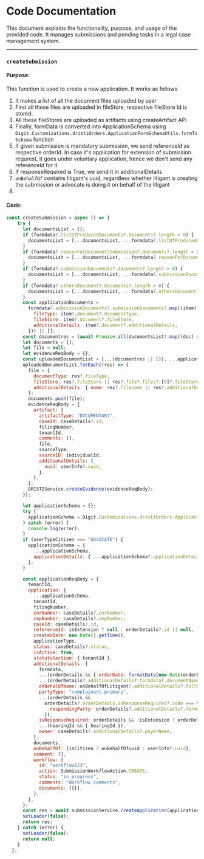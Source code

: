 # Code Documentation

This document explains the functionality, purpose, and usage of the provided code. It manages submissions and pending tasks in a legal case management system.

---

### `createSubmission`

#### Purpose:
This function is used to create a new application. It works as follows
1. It makes a list of all the document files uploaded by user
2. First all these files are uploaded in fileStore, respective fileStore Id is stored.
3. All these fileStores are uploaded as artifacts using createArtifact API
4. Finally, formData is converted into ApplicationSchema using `Digit.Customizations.dristiOrders.ApplicationFormSchemaUtils.formToSchema` function
5. If given submission is mandatory submission, we send referenceId as respective orderId. In case it's application for extension of submission requrest, it goes under voluntary application, hence we don't send any referenceId for it
6. If responseRequired is True, we send it in additionalDetails
7. `onBehalfOf` contains litigant's uuid, regardless whether litigant is creating the submission or advocate is doing it on behalf of the litigant
8. 

#### Code:

```javascript
const createSubmission = async () => {
    try {
      let documentsList = [];
      if (formdata?.listOfProducedDocuments?.documents?.length > 0) {
        documentsList = [...documentsList, ...formdata?.listOfProducedDocuments?.documents];
      }
      if (formdata?.reasonForDocumentsSubmission?.documents?.length > 0) {
        documentsList = [...documentsList, ...formdata?.reasonForDocumentsSubmission?.documents];
      }
      if (formdata?.submissionDocuments?.documents?.length > 0) {
        documentsList = [...documentsList, ...formdata?.submissionDocuments?.documents];
      }
      if (formdata?.othersDocument?.documents?.length > 0) {
        documentsList = [...documentsList, ...formdata?.othersDocument?.documents];
      }
      const applicationDocuments =
        formdata?.submissionDocuments?.submissionDocuments?.map((item) => ({
          fileType: item?.document?.documentType,
          fileStore: item?.document?.fileStore,
          additionalDetails: item?.document?.additionalDetails,
        })) || [];
      const documentres = (await Promise.all(documentsList?.map((doc) => onDocumentUpload(doc, doc?.name)))) || [];
      let documents = [];
      let file = null;
      let evidenceReqBody = {};
      const uploadedDocumentList = [...(documentres || []), ...applicationDocuments];
      uploadedDocumentList.forEach((res) => {
        file = {
          documentType: res?.fileType,
          fileStore: res?.fileStore || res?.file?.files?.[0]?.fileStoreId,
          additionalDetails: { name: res?.filename || res?.additionalDetails?.name },
        };
        documents.push(file);
        evidenceReqBody = {
          artifact: {
            artifactType: "DOCUMENTARY",
            caseId: caseDetails?.id,
            filingNumber,
            tenantId,
            comments: [],
            file,
            sourceType,
            sourceID: individualId,
            additionalDetails: {
              uuid: userInfo?.uuid,
            },
          },
        };
        DRISTIService.createEvidence(evidenceReqBody);
      });

      let applicationSchema = {};
      try {
        applicationSchema = Digit.Customizations.dristiOrders.ApplicationFormSchemaUtils.formToSchema(formdata, modifiedFormConfig);
      } catch (error) {
        console.log(error);
      }
      if (userTypeCitizen === "ADVOCATE") {
        applicationSchema = {
          ...applicationSchema,
          applicationDetails: { ...applicationSchema?.applicationDetails, advocateIndividualId: individualId },
        };
      }

      const applicationReqBody = {
        tenantId,
        application: {
          ...applicationSchema,
          tenantId,
          filingNumber,
          cnrNumber: caseDetails?.cnrNumber,
          cmpNumber: caseDetails?.cmpNumber,
          caseId: caseDetails?.id,
          referenceId: isExtension ? null : orderDetails?.id || null,
          createdDate: new Date().getTime(),
          applicationType,
          status: caseDetails?.status,
          isActive: true,
          statuteSection: { tenantId },
          additionalDetails: {
            formdata,
            ...(orderDetails && { orderDate: formatDate(new Date(orderDetails?.auditDetails?.lastModifiedTime)) }),
            ...(orderDetails?.additionalDetails?.formdata?.documentName && { documentName: orderDetails?.additionalDetails?.formdata?.documentName }),
            onBehalOfName: onBehalfOfLitigent?.additionalDetails?.fullName,
            partyType: "complainant.primary",
            ...(orderDetails &&
              orderDetails?.orderDetails.isResponseRequired?.code === true && {
                respondingParty: orderDetails?.additionalDetails?.formdata?.responseInfo?.respondingParty,
              }),
            isResponseRequired: orderDetails && !isExtension ? orderDetails?.orderDetails.isResponseRequired?.code === true : true,
            ...(hearingId && { hearingId }),
            owner: caseDetails?.additionalDetails?.payerName,
          },
          documents,
          onBehalfOf: [isCitizen ? onBehalfOfuuid : userInfo?.uuid],
          comment: [],
          workflow: {
            id: "workflow123",
            action: SubmissionWorkflowAction.CREATE,
            status: "in_progress",
            comments: "Workflow comments",
            documents: [{}],
          },
        },
      };
      const res = await submissionService.createApplication(applicationReqBody, { tenantId });
      setLoader(false);
      return res;
    } catch (error) {
      setLoader(false);
      return null;
    }
  };
```
